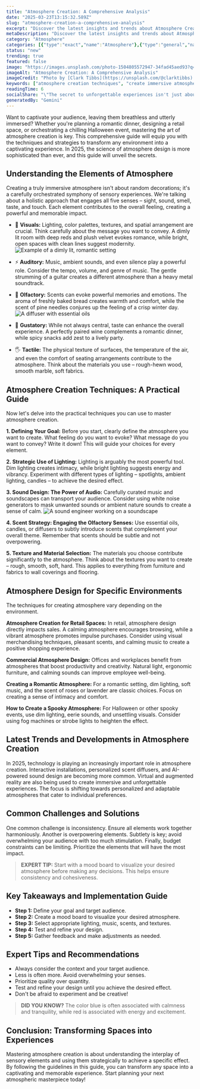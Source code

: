 ```yaml
---
title: "Atmosphere Creation: A Comprehensive Analysis"
date: "2025-03-23T13:15:32.589Z"
slug: "atmosphere-creation-a-comprehensive-analysis"
excerpt: "Discover the latest insights and trends about Atmosphere Creation. This comprehensive guide covers everything you need to know about Atmosphere Creation in 2025."
metaDescription: "Discover the latest insights and trends about Atmosphere Creation. This comprehensive guide covers everything you need to know about Atmosphere Creation in..."
category: "Atmosphere"
categories: [{"type":"exact","name":"Atmosphere"},{"type":"general","name":"Environmental Design"},{"type":"medium","name":"Sensory Experience"},{"type":"specific","name":"Spatial Acoustics"},{"type":"niche","name":"Sound Masking"}]
status: "new"
trending: true
featured: false
image: "https://images.unsplash.com/photo-1504805572947-34fad45aed93?q=85&w=1200&fit=max&fm=webp&auto=compress"
imageAlt: "Atmosphere Creation: A Comprehensive Analysis"
imageCredit: "Photo by [Clark Tibbs](https://unsplash.com/@clarktibbs) on Unsplash"
keywords: ["atmosphere creation techniques", "create immersive atmosphere", "setting the atmosphere", "how to create atmosphere", "atmosphere design for events", "best ways to create atmosphere", "creating a romantic atmosphere", "commercial atmosphere design", "atmosphere creation for retail spaces", "how to create a spooky atmosphere"]
readingTime: 6
socialShare: "\"The secret to unforgettable experiences isn't just about what you see, but what you feel, hear, smell, and even taste.  Mastering atmosphere creation is the key to unlocking truly immersive environments.\""
generatedBy: "Gemini"
---
```




Want to captivate your audience, leaving them breathless and utterly immersed?  Whether you're planning a romantic dinner, designing a retail space, or orchestrating a chilling Halloween event, mastering the art of atmosphere creation is key. This comprehensive guide will equip you with the techniques and strategies to transform any environment into a captivating experience.  In 2025, the science of atmosphere design is more sophisticated than ever, and this guide will unveil the secrets.

## Understanding the Elements of Atmosphere

Creating a truly immersive atmosphere isn't about random decorations; it's a carefully orchestrated symphony of sensory experiences.  We're talking about a holistic approach that engages all five senses – sight, sound, smell, taste, and touch. Each element contributes to the overall feeling, creating a powerful and memorable impact.

* 🔑 **Visuals:** Lighting, color palettes, textures, and spatial arrangement are crucial.  Think carefully about the message you want to convey. A dimly lit room with deep reds and plush velvet evokes romance, while bright, open spaces with clean lines suggest modernity. ![Example of a dimly lit, romantic setting](https://images.unsplash.com/photo-1451187580459-43490279c0fa?q=85&w=1200&fit=max&fm=webp&auto=compress)

* ⚡ **Auditory:** Music, ambient sounds, and even silence play a powerful role.  Consider the tempo, volume, and genre of music.  The gentle strumming of a guitar creates a different atmosphere than a heavy metal soundtrack.

* 👃 **Olfactory:** Scents can evoke powerful memories and emotions.  The aroma of freshly baked bread creates warmth and comfort, while the scent of pine needles conjures up the feeling of a crisp winter day.  ![A diffuser with essential oils](https://images.unsplash.com/photo-1484417894907-623942c8ee29?q=85&w=1200&fit=max&fm=webp&auto=compress)

* 👅 **Gustatory:** While not always central, taste can enhance the overall experience.  A perfectly paired wine complements a romantic dinner, while spicy snacks add zest to a lively party.

* 🖐️ **Tactile:** The physical texture of surfaces, the temperature of the air, and even the comfort of seating arrangements contribute to the atmosphere.  Think about the materials you use – rough-hewn wood, smooth marble, soft fabrics.

## Atmosphere Creation Techniques: A Practical Guide

Now let's delve into the practical techniques you can use to master atmosphere creation.

**1. Defining Your Goal:**  Before you start, clearly define the atmosphere you want to create. What feeling do you want to evoke? What message do you want to convey?  Write it down!  This will guide your choices for every element.

**2.  Strategic Use of Lighting:**  Lighting is arguably the most powerful tool.  Dim lighting creates intimacy, while bright lighting suggests energy and vibrancy. Experiment with different types of lighting – spotlights, ambient lighting, candles – to achieve the desired effect.

**3.  Sound Design: The Power of Audio:** Carefully curated music and soundscapes can transport your audience.  Consider using white noise generators to mask unwanted sounds or ambient nature sounds to create a sense of calm. ![A sound engineer working on a soundscape](https://images.unsplash.com/photo-1517976487492-5750f3195933?q=85&w=1200&fit=max&fm=webp&auto=compress)

**4.  Scent Strategy: Engaging the Olfactory Senses:**  Use essential oils, candles, or diffusers to subtly introduce scents that complement your overall theme.  Remember that scents should be subtle and not overpowering.

**5.  Texture and Material Selection:**  The materials you choose contribute significantly to the atmosphere.  Think about the textures you want to create – rough, smooth, soft, hard.  This applies to everything from furniture and fabrics to wall coverings and flooring.

## Atmosphere Design for Specific Environments

The techniques for creating atmosphere vary depending on the environment.

**Atmosphere Creation for Retail Spaces:**  In retail, atmosphere design directly impacts sales. A calming atmosphere encourages browsing, while a vibrant atmosphere promotes impulse purchases.  Consider using visual merchandising techniques, pleasant scents, and calming music to create a positive shopping experience.  

**Commercial Atmosphere Design:** Offices and workplaces benefit from atmospheres that boost productivity and creativity.  Natural light, ergonomic furniture, and calming sounds can improve employee well-being.

**Creating a Romantic Atmosphere:**  For a romantic setting, dim lighting, soft music, and the scent of roses or lavender are classic choices.  Focus on creating a sense of intimacy and comfort.

**How to Create a Spooky Atmosphere:**  For Halloween or other spooky events, use dim lighting, eerie sounds, and unsettling visuals.  Consider using fog machines or strobe lights to heighten the effect.

## Latest Trends and Developments in Atmosphere Creation

In 2025, technology is playing an increasingly important role in atmosphere creation.  Interactive installations, personalized scent diffusers, and AI-powered sound design are becoming more common.  Virtual and augmented reality are also being used to create immersive and unforgettable experiences.  The focus is shifting towards personalized and adaptable atmospheres that cater to individual preferences.

## Common Challenges and Solutions

One common challenge is inconsistency.  Ensure all elements work together harmoniously. Another is overpowering elements.  Subtlety is key; avoid overwhelming your audience with too much stimulation.  Finally, budget constraints can be limiting.  Prioritize the elements that will have the most impact.

> **EXPERT TIP:**  Start with a mood board to visualize your desired atmosphere before making any decisions. This helps ensure consistency and cohesiveness.

## Key Takeaways and Implementation Guide

* **Step 1:** Define your goal and target audience.
* **Step 2:** Create a mood board to visualize your desired atmosphere.
* **Step 3:**  Select appropriate lighting, music, scents, and textures.
* **Step 4:** Test and refine your design.
* **Step 5:**  Gather feedback and make adjustments as needed.

##  Expert Tips and Recommendations

*  Always consider the context and your target audience.
*  Less is often more.  Avoid overwhelming your senses.
*  Prioritize quality over quantity.
*  Test and refine your design until you achieve the desired effect.
*  Don't be afraid to experiment and be creative!

> **DID YOU KNOW?** The color blue is often associated with calmness and tranquility, while red is associated with energy and excitement.

## Conclusion:  Transforming Spaces into Experiences

Mastering atmosphere creation is about understanding the interplay of sensory elements and using them strategically to achieve a specific effect. By following the guidelines in this guide, you can transform any space into a captivating and memorable experience.  Start planning your next atmospheric masterpiece today!

